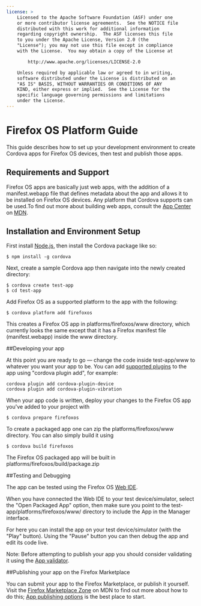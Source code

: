 ```yaml
---
license: >
    Licensed to the Apache Software Foundation (ASF) under one
    or more contributor license agreements.  See the NOTICE file
    distributed with this work for additional information
    regarding copyright ownership.  The ASF licenses this file
    to you under the Apache License, Version 2.0 (the
    "License"); you may not use this file except in compliance
    with the License.  You may obtain a copy of the License at

        http://www.apache.org/licenses/LICENSE-2.0

    Unless required by applicable law or agreed to in writing,
    software distributed under the License is distributed on an
    "AS IS" BASIS, WITHOUT WARRANTIES OR CONDITIONS OF ANY
    KIND, either express or implied.  See the License for the
    specific language governing permissions and limitations
    under the License.
---
```


# Firefox OS Platform Guide

This guide describes how to set up your development environment to
create Cordova apps for Firefox OS devices, then test and publish those apps.

## Requirements and Support

Firefox OS apps are basically just web apps, with the addition of a manifest.webapp file that defines metadata about the app and allows it to be installed on Firefox OS devices. Any platform that Cordova supports can be used.To find out more about building web apps, consult the [App Center](https://developer.mozilla.org/en-US/Apps) on [MDN](https://developer.mozilla.org/en-US/).

## Installation and Environment Setup

First install [Node.js](http://nodejs.org/), then install the Cordova package like so:

  	$ npm install -g cordova

Next, create a sample Cordova app then navigate into the newly created directory:

  	$ cordova create test-app
  	$ cd test-app

Add Firefox OS as a supported platform to the app with the following:

  	$ cordova platform add firefoxos

This creates a Firefox OS app in platforms/firefoxos/www directory, which currently looks the same except that it has a Firefox manifest file (manifest.webapp) inside the www directory.

##Developing your app

At this point you are ready to go — change the code inside test-app/www to whatever you want your app to be. You can add [supported plugins]() to the app using "cordova plugin add", for example:

	cordova plugin add cordova-plugin-device
	cordova plugin add cordova-plugin-vibration

When your app code is written, deploy your changes to the Firefox OS app you've added to your project with

  	$ cordova prepare firefoxos
  	
To create a packaged app one can zip the platforms/firefoxos/www directory. You can also simply build it using 

    $ cordova build firefoxos

The Firefox OS packaged app will be built in platforms/firefoxos/build/package.zip

##Testing and Debugging

The app can be tested using the Firefox OS [Web IDE](https://developer.mozilla.org/en-US/docs/Tools/WebIDE).

When you have connected the Web IDE to your test device/simulator, select the "Open Packaged App" option, then make sure you point to the test-app/platforms/firefoxos/www/ directory to include the App in the Manager interface.

For here you can install the app on your test device/simulator (with the "Play" button). Using the "Pause" button you can then debug the app and edit its code live. 

Note: Before attempting to publish your app you should consider validating it using the [App validator](https://marketplace.firefox.com/developers/validator).

##Publishing your app on the Firefox Marketplace

You can submit your app to the Firefox Marketplace, or publish it yourself. Visit the [Firefox Marketplace Zone](https://developer.mozilla.org/en-US/Marketplace) on MDN to find out more about how to do this; [App publishing options](https://developer.mozilla.org/en-US/Marketplace/Publishing/Publish_options) is the best place to start.

